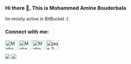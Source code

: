 ### Hi there 👋, This is Mohammed Amine Bouderbala

Im mostly active in BitBucket :(
<!--
**jaqee-a/jaqee-a** is a ✨ _special_ ✨ repository because its `README.md` (this file) appears on your GitHub profile.

Here are some ideas to get you started:

- 🔭 I’m currently working on ...
- 🌱 I’m currently learning ...
- 👯 I’m looking to collaborate on ...
- 🤔 I’m looking for help with ...
- 💬 Ask me about ...
- 📫 How to reach me: ...
- 😄 Pronouns: ...
- ⚡ Fun fact: ...
-->

<h3 align="left">Connect with me:</h3>
<p align="left">
<a href="https://twitter.com/jaqee_e" target="blank"><img align="center" src="https://cdn.jsdelivr.net/npm/simple-icons@3.0.1/icons/twitter.svg" alt="Mohammed Amine Bouderbala" height="30" width="40" /></a>
<a href="https://www.linkedin.com/in/mohammed-amine-bouderbala-763841182/" target="blank"><img align="center" src="https://cdn.jsdelivr.net/npm/simple-icons@3.0.1/icons/linkedin.svg" alt="Mohammed Amine Bouderbala" height="30" width="40" /></a>
<a href="https://www.facebook.com/lel31" target="blank"><img align="center" src="https://cdn.jsdelivr.net/npm/simple-icons@3.0.1/icons/facebook.svg" alt="Mohammed Amine Bouderbala" height="30" width="40" /></a>
<a href="https://www.instagram.com/jaqe_3/" target="blank"><img align="center" src="https://cdn.jsdelivr.net/npm/simple-icons@3.0.1/icons/instagram.svg" alt="jaqe_3" height="30" width="40" /></a>
</p>



<img src="https://github-readme-stats.vercel.app/api?username=jaqee-a&theme=prussian&count_private=true)](https://github.com/anuraghazra/github-readme-stats"/>
<img src="https://github-readme-stats.vercel.app/api/top-langs?username=jaqee-a&theme=prussian"/>

